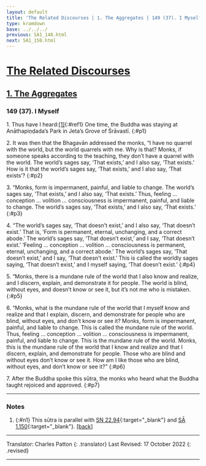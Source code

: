 ```yaml
---
layout: default
title: 'The Related Discourses | 1. The Aggregates | 149 (37). I Myself'
type: kramdown
base: ../../../
previous: SA1_148.html
next: SA1_150.html
---
```


# [The Related Discourses](../index.html)
## [1. The Aggregates](index.html)
### 149 (37). I Myself

1\. Thus have I heard:[\[1\]](#n1){:#ref1} One time, the Buddha was staying at Anāthapiṇḍada’s Park in Jeta’s Grove of Śrāvastī.
{:#p1}

2\. It was then that the Bhagavān addressed the monks, “I have no quarrel with the world, but the world quarrels with me. Why is that? Monks, if someone speaks according to the teaching, they don’t have a quarrel with the world. The world’s sages say, ‘That exists,’ and I also say, ‘That exists.’ How is it that the world’s sages say, ‘That exists,’ and I also say, ‘That exists’?
{:#p2}

3\. “Monks, form is impermanent, painful, and liable to change. The world’s sages say, ‘That exists,’ and I also say, ‘That exists.’ Thus, feeling … conception … volition … consciousness is impermanent, painful, and liable to change. The world’s sages say, ‘That exists,’ and I also say, ‘That exists.’
{:#p3}

4\. “The world’s sages say, ‘That doesn’t exist,’ and I also say, ‘That doesn’t exist.’ That is, ‘Form is permanent, eternal, unchanging, and a correct abode.’ The world’s sages say, ‘That doesn’t exist,’ and I say, ‘That doesn’t exist.’ ‘Feeling … conception … volition … consciousness is permanent, eternal, unchanging, and a correct abode.’ The world’s sages say, ‘That doesn’t exist,’ and I say, ‘That doesn’t exist.’ This is called the worldly sages saying, ‘That doesn’t exist,’ and I myself saying, ‘That doesn’t exist.’
{:#p4}

5\. “Monks, there is a mundane rule of the world that I also know and realize, and I discern, explain, and demonstrate it for people. The world is blind, without eyes, and doesn’t know or see it, but it’s not me who is mistaken.
{:#p5}

6\. “Monks, what is the mundane rule of the world that I myself know and realize and that I explain, discern, and demonstrate for people who are blind, without eyes, and don’t know or see it? Monks, form is impermanent, painful, and liable to change. This is called the mundane rule of the world. Thus, feeling … conception … volition … consciousness is impermanent, painful, and liable to change. This is the mundane rule of the world. Monks, this is the mundane rule of the world that I know and realize and that I discern, explain, and demonstrate for people. Those who are blind and without eyes don’t know or see it. How am I like those who are blind, without eyes, and don’t know or see it?”
{:#p6}

7\. After the Buddha spoke this sūtra, the monks who heard what the Buddha taught rejoiced and approved.
{:#p7}

---

### Notes

1. {:#n1} This sūtra is parallel with [SN 22.94](https://suttacentral.net/sn22.94){:target="_blank"} and [SĀ 1.150](SA1_150.html){:target="_blank"}. [\[back\]](#ref1)

---

Translator: Charles Patton
{: .translator}
Last Revised: 17 October 2022
{: .revised}

---